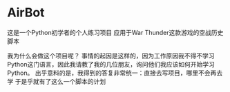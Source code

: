 # AirBot
这是一个Python初学者的个人练习项目
应用于War Thunder这款游戏的空战历史脚本

我为什么会做这个项目呢？
事情的起因是这样的，因为工作原因我不得不学习Python这门语言，因此我请教了我的几位朋友，询问他们我应该如何开始学习Python。
出乎意料的是，我得到的答复非常统一：直接去写项目，哪里不会再去学
于是乎就有了这么一个脚本的计划
